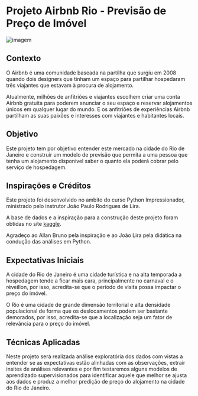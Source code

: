 # Projeto Airbnb Rio - Previsão de Preço de Imóvel

![imagem](Rio_de_Janeiro_City_Before_Sunrise_2.jpg)

## Contexto
O Airbnb é uma comunidade baseada na partilha que surgiu em 2008 quando dois designers que tinham um espaço para partilhar hospedaram três viajantes que estavam à procura de alojamento. 

Atualmente, milhões de anfitriões e viajantes escolhem criar uma conta Airbnb gratuita para poderem anunciar o seu espaço e reservar alojamentos únicos em qualquer lugar do mundo. E os anfitriões de experiências Airbnb partilham as suas paixões e interesses com viajantes e habitantes locais.

## Objetivo

Este projeto tem por objetivo entender este mercado na cidade do Rio de Janeiro e construir um modelo de previsão que permita a uma pessoa que tenha um alojamento disponivel saber o quanto ela poderá cobrar pelo serviço de hospedagem.

## Inspirações e Créditos

Este projeto foi desenvolvido no ambito do curso Python Impressionador, ministrado pelo instrutor João Paulo Rodrigues de Lira.

A base de dados e a inspiração para a construção deste projeto foram obtidas no site [kaggle](https://www.kaggle.com/code/allanbruno/helping-regular-people-price-listings-on-airbnb/data).

Agradeço ao Allan Bruno pela inspiração e ao João Lira pela didática na condução das análises em Python.

## Expectativas Iniciais

A cidade do Rio de Janeiro é uma cidade turística e na alta temporada a hospedagem tende a ficar mais cara, principalmente no carnaval e o réveillon, por isso, acredita-se que o período de visita possa impactar o preço do imóvel.

O Rio é uma cidade de grande dimensão territorial e alta densidade populacional de forma que os deslocamentos podem ser bastante demorados, por isso, acredita-se que a localização seja um fator de relevância para o preço do imóvel.


## Técnicas Aplicadas

Neste projeto será realizada análise exploratória dos dados com vistas a entender se as expectativas estão alinhadas com as observações, extrair insites de análises relevantes e por fim testaremos alguns modelos de aprendizado supervisionados para identificar aquele que melhor se ajusta aos dados e produz a melhor predição de preço do alojamento na cidade do Rio de Janeiro.




